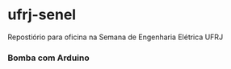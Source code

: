 # ufrj-senel

Repostiório para oficina na Semana de Engenharia Elétrica UFRJ

### Bomba com Arduino
